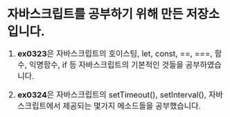 <h1> 자바스크립트를 공부하기 위해 만든 저장소입니다.</h1>

<ol>

<li style="font-size: 18px"><b>ex0323</b>은 자바스크립트의 호이스팅, let, const, ==, ===, 함수, 익명함수, if 등
자바스크립트의 기본적인 것들을 공부하였습니다.</li><br>

<li style="font-size: 18px"><b>ex0324</b>은 자바스크립트의 setTimeout(), setInterval(), 자바스크립트에서 제공되는
몇가지 메소드들을 공부했습니다.</li>

</ol>